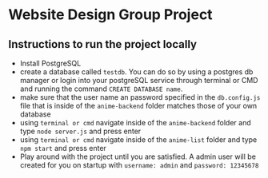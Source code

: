 # Website Design Group Project

## Instructions to run the project locally

- Install PostgreSQL
- create a database called `testdb`. You can do so by using a postgres db manager or login into your postgreSQL service through terminal or CMD and running the command `CREATE DATABASE name`.
- make sure that the user name an password specified in the `db.config.js` file that is inside of the `anime-backend` folder matches those of your own database
- using `terminal or cmd` navigate inside of the `anime-backend` folder and type `node server.js` and press enter
- using `terminal or cmd` navigate inside of the `anime-list` folder and type `npm start` and press enter
- Play around with the project until you are satisfied. A admin user will be created for you on startup with `username: admin` and `password: 12345678`
